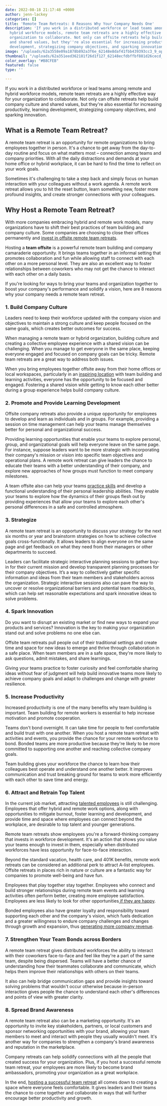 ```yaml
---
date: 2022-08-18 21:17:48 +0000
author: jenn-lackey
categories: []
title: 'Remote Team Retreats: 8 Reasons Why Your Company Needs One'
description: 'If you work in a distributed workforce or lead teams among remote and
  hybrid workforce models, remote team retreats are a highly effective way for your
  organization to collaborate. Not only can offsite retreats help build company culture
  and shared values, but they''re also essential for increasing productivity, learning
  development, strategizing company objectives, and sparking innovation. '
image: "/uploads/62a3558e09a1878b892a3f6e_62148e8daf41fbb439393cc3_9_opt.jpeg"
thumbnail: "/uploads/62a351eed362181f26d1f127_62148ecfdbffbf881d26cecd_rooftop_opt.jpeg"
color_overlay: "#B8CFEB"
featured: false
type: ''

---
```

If you work in a distributed workforce or lead teams among remote and hybrid workforce models, remote team retreats are a highly effective way for your organization to collaborate. Not only can offsite retreats help build company culture and shared values, but they're also essential for increasing productivity, learning development, strategizing company objectives, and sparking innovation.

## **What is a Remote Team Retreat?**

A remote team retreat is an opportunity for remote organizations to bring employees together in person. It's a chance to get away from the day-to-day routine and focus on what matters most – connection among teams and company priorities. With all the daily distractions and demands at your home office or hybrid workplace, it can be hard to find the time to reflect on your work goals.

Sometimes it's challenging to take a step back and simply focus on human interaction with your colleagues without a work agenda. A remote work retreat allows you to hit the reset button, learn something new, foster more profound insights, and create stronger connections with your colleagues.

## **Why Host a Remote Team Retreat?**

With more companies embracing hybrid and remote work models, many organizations have to shift their best practices of team building and company culture. Some companies are choosing to close their offices permanently and [invest in offsite remote team retreats](https://www.nytimes.com/2022/02/25/business/offsite-corporate-retreats.html).

Hosting a **team offsite** is a powerful remote team building and company camaraderie opportunity. It brings teams together in an informal setting that promotes collaboration and fun while allowing staff to connect with each other on a more personal level. They are also an excellent way to foster relationships between coworkers who may not get the chance to interact with each other on a daily basis.

If you're looking for ways to bring your teams and organization together to boost your company's performance and solidify a vision, here are 8 reasons why your company needs a remote team retreat.

### **1. Build Company Culture**

Leaders need to keep their workforce updated with the company vision and objectives to maintain a strong culture and keep people focused on the same goals, which creates better outcomes for success.

When managing a remote team or hybrid organization, building culture and creating a collective employee experience with a shared vision can be challenging. When you manage to get everyone in the same place, keeping everyone engaged and focused on company goals can be tricky. Remote team retreats are a great way to address both issues.

When you bring employees together offsite away from their home offices or local workspaces, particularly in an [inspiring location](https://www.outsite.co/?utm_campaign=Partner&utm_source=Esteemed) with team building and learning activities, everyone has the opportunity to be focused and engaged. Fostering a shared vision while getting to know each other better during a group experience helps build company culture.

### **2. Promote and Provide Learning Development**

Offsite company retreats also provide a unique opportunity for employees to develop and learn as individuals and in groups. For example, providing a session on time management can help your teams manage themselves better for personal and organizational success.

Providing learning opportunities that enable your teams to explore personal, group, and organizational goals will help everyone leave on the same page. For instance, suppose leaders want to be more strategic with incorporating their company's mission or vision into specific team objectives and operational plans. A remote work retreat can give leaders the chance to educate their teams with a better understanding of their company, and explore new approaches of how groups must function to meet company milestones.

A team offsite also can help your teams [practice skills](https://esteemed.io/blog/2020/09/02/6-soft-skills-every-developer-needs-to-get-hired/) and develop a functional understanding of their personal leadership abilities. They enable your teams to explore how the dynamics of their groups flesh out by providing experiences that allow your teams to explore each other's personal differences in a safe and controlled atmosphere.

### **3. Strategize**

A remote team retreat is an opportunity to discuss your strategy for the next six months or year and brainstorm strategies on how to achieve collective goals cross-functionally. It allows leaders to align everyone on the same page and get feedback on what they need from their managers or other departments to succeed.

Leaders can facilitate strategic interactive planning sessions to gather buy-in for their current mission and develop transparent planning processes for their company objectives. It’s a way to collectively gather specific information and ideas from their team members and stakeholders across the organization. Strategic interactive sessions also can pave the way to uncover or resolve organizational barriers and potential team roadblocks, which can help set reasonable expectations and spark innovative ideas to solve problems.

### **4. Spark Innovation**

Do you want to disrupt an existing market or find new ways to expand your products and services? Innovation is the key to making your organization stand out and solve problems no one else can.

Offsite team retreats pull people out of their traditional settings and create time and space for new ideas to emerge and thrive through collaboration in a safe place. When team members are in a safe space, they're more likely to ask questions, admit mistakes, and share learnings.

Giving your teams practice to foster curiosity and feel comfortable sharing ideas without fear of judgment will help build innovative teams more likely to achieve company goals and adapt to challenges and change with greater resilience.

### **5. Increase Productivity**

Increased productivity is one of the many benefits why team building is important. Team building for remote workers is essential to help increase motivation and promote cooperation.

Teams don't bond overnight. It can take time for people to feel comfortable and build trust with one another. When you host a remote team retreat with activities and events, you provide the chance for your remote workforce to bond. Bonded teams are more productive because they're likely to be more committed to supporting one another and reaching collective company goals.

Team building gives your workforce the chance to learn how their colleagues best operate and understand one another better. It improves communication and trust breaking ground for teams to work more efficiently with each other to save time and energy.

### **6. Attract and Retrain Top Talent**

In the current job market, attracting [talented employees](https://esteemed.io/blog/2021/11/04/how-to-find-a-talented-remote-team-for-your-startup/) is still challenging. Employees that offer hybrid and remote work options, along with opportunities to mitigate burnout, foster learning and development, and provide time and space where employees can connect beyond the workplace, are desirable to top talent and younger generations.

Remote team retreats show employees you're a forward-thinking company that invests in workforce development. It's an action that shows you value your teams enough to invest in them, especially when distributed workforces have less opportunity for face-to-face interaction.

Beyond the standard vacation, health care, and 401K benefits, remote work retreats can be considered an additional perk to attract A-list employees. Offsite retreats in places rich in nature or culture are a fantastic way for companies to promote well-being and have fun.

Employees that play together stay together. Employees who connect and build stronger relationships during remote team events and learning activities often perform better, creating more employee satisfaction. Employees are less likely to look for other opportunities[ if they are happy](https://esteemed.io/blog/2020/08/05/happy/).

Bonded employees also have greater loyalty and responsibility toward supporting each other and the company's vision, which fuels dedication and a greater willingness to endure company challenges and changes through growth and expansion, thus [generating more company revenue](https://www.forbes.com/sites/henrydevries/2022/02/23/how-to-increase-revenues-with-a-get-out-of-the-way-strategic-retreat/?sh=3a9a865a205d).

### **7. Strengthen Your Team Bonds across Borders**

A remote team retreat gives distributed workforces the ability to interact with their coworkers face-to-face and feel like they're a part of the same team, despite being dispersed. Teams will have a better chance of understanding how their teammates collaborate and communicate, which helps them improve their relationships with others on their teams.

It also can help bridge communication gaps and provide insights toward solving problems that wouldn't occur otherwise because in-person interaction gives people the chance to understand each other's differences and points of view with greater clarity.

### **8. Spread Brand Awareness**

A remote team retreat also can be a marketing opportunity. It's an opportunity to invite key stakeholders, partners, or local customers and sponsor networking opportunities with your brand, allowing your team members to meet and interact with people they usually wouldn't meet. It's another way for companies to strengthen a company's brand awareness and reputation in the marketplace.

Company retreats can help solidify connections with all the people that created success for your organization. Plus, if you host a successful remote team retreat, your employees are more likely to become brand ambassadors, promoting your organization as a great workplace.

In the end, [hosting a successful team retreat](https://esteemed.io/blog/2022/04/01/8-tips-for-hosting-a-remote-team-retreat/) all comes down to creating a space where everyone feels comfortable. It gives leaders and their teams the chance to come together and collaborate in ways that will further encourage better productivity and growth.